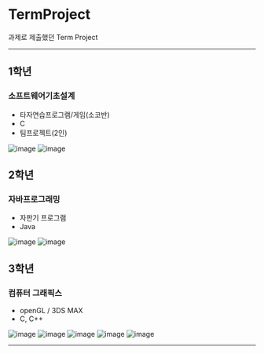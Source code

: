 # TermProject

과제로 제출했던 Term Project

***

## 1학년
### 소프트웨어기초설계
- 타자연습프로그램/게임(소코반)
- C
- 팀프로젝트(2인)

![image](https://user-images.githubusercontent.com/85846475/121820081-bc07fe80-cccb-11eb-8f6e-484fe62450e4.png)
![image](https://user-images.githubusercontent.com/85846475/121820095-cf1ace80-cccb-11eb-86c6-518c6feec2ec.png)



## 2학년
### 자바프로그래밍
 - 자판기 프로그램
 - Java
 
![image](https://user-images.githubusercontent.com/85846475/121820148-1d2fd200-cccc-11eb-8c79-ac0da75a85f1.png)
![image](https://user-images.githubusercontent.com/85846475/121820162-38024680-cccc-11eb-8581-52656f3dd7d0.png)



## 3학년
### 컴퓨터 그래픽스
 - openGL / 3DS MAX
 - C, C++

![image](https://user-images.githubusercontent.com/85846475/121820174-58320580-cccc-11eb-86dc-ae2bc130a061.png)
![image](https://user-images.githubusercontent.com/85846475/121820192-7992f180-cccc-11eb-8cb2-307d3ad819dd.png)
![image](https://user-images.githubusercontent.com/85846475/121820206-9a5b4700-cccc-11eb-8b67-cfbac8cc155c.png)
![image](https://user-images.githubusercontent.com/85846475/121820237-ba8b0600-cccc-11eb-8598-be09326a4baa.png)
![image](https://user-images.githubusercontent.com/85846475/121820266-e4442d00-cccc-11eb-89ab-1a2dc0022801.png)




***
